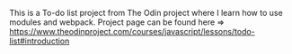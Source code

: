 This is a To-do list project from The Odin project where I learn how to use modules and webpack.
Project page can be found here =>
https://www.theodinproject.com/courses/javascript/lessons/todo-list#introduction